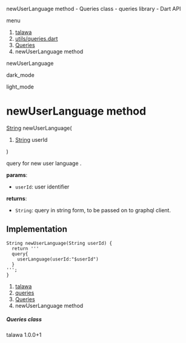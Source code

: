 




newUserLanguage method - Queries class - queries library - Dart API







menu

1. [talawa](../../index.html)
2. [utils/queries.dart](../../file-___home_harshil_Desktop_open-source_palisadoes_talawa_lib_utils_queries/)
3. [Queries](../../file-___home_harshil_Desktop_open-source_palisadoes_talawa_lib_utils_queries/Queries-class.html)
4. newUserLanguage method

newUserLanguage


dark\_mode

light\_mode




# newUserLanguage method


[String](https://api.flutter.dev/flutter/dart-core/String-class.html)
newUserLanguage(

1. [String](https://api.flutter.dev/flutter/dart-core/String-class.html) userId

)

query for new user language .

**params**:

* `userId`: user identifier

**returns**:

* `String`: query in string form, to be passed on to graphql client.

## Implementation

```
String newUserLanguage(String userId) {
  return '''
  query{
    userLanguage(userId:"$userId")
  }
''';
}
```

 


1. [talawa](../../index.html)
2. [queries](../../file-___home_harshil_Desktop_open-source_palisadoes_talawa_lib_utils_queries/)
3. [Queries](../../file-___home_harshil_Desktop_open-source_palisadoes_talawa_lib_utils_queries/Queries-class.html)
4. newUserLanguage method

##### Queries class





talawa
1.0.0+1






